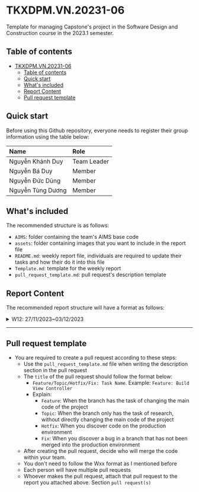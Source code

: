 # TKXDPM.VN.20231-06
Template for managing Capstone's project in the Software Design and Construction course in the 2023.1 semester.

## Table of contents

- [TKXDPM.VN.20231-06](#tkxdpmvn20231-06)
  - [Table of contents](#table-of-contents)
  - [Quick start](#quick-start)
  - [What's included](#whats-included)
  - [Report Content](#report-content)
  - [Pull request template](#pull-request-template)

## Quick start

Before using this Github repository, everyone needs to register their group information using the table below:

| Name                | Role        |
| :------------------ | :---------- |
| Nguyễn Khánh Duy    | Team Leader |
| Nguyễn Bá Duy       | Member      |
| Nguyễn Đức Dũng     | Member      |
| Nguyễn Tùng Dương   | Member      |

## What's included

The recommended structure is as follows:

- `AIMS`: folder containing the team's AIMS base code
- `assets`: folder containing images that you want to include in the report file
- `README.md`: weekly report file, individuals are required to update their tasks and how their do it into this file
- `Template.md`: template for the weekly report
- `pull_request_template.md`: pull request's description template

## Report Content

The recommended report structure will have a format as follows:

<details>
  <summary>W12: 27/11/2023~03/12/2023 </summary>
<br>
<details>
<summary>Nguyễn Khánh Duy</summary>
<br>

- Assigned tasks:
  - Comment level coupling cho HomeController với 3 controller còn lại

- Implementation details:
  - Pull Request(s): [Attach links to your pull requests here. You can attach multiple pull requests]()
  - Specific implementation details:
    - Describe specific in detail what you did last week
    - You can attach images if you want

</details>

<details>
<summary>Nguyễn Bá Duy</summary>
<br>

- Assigned tasks:
  - Comment level coupling cho PaymentController với 3 controller còn lại

- Implementation details:
  - Pull Request(s): [Attach links to your pull requests here. You can attach multiple pull requests]()
  - Specific implementation details:
    - Describe specific in detail what you did last week
    - You can attach images if you want

</details>

<details>
<summary>Nguyễn Đức Dũng</summary>
<br>

- Assigned tasks:
  - Comment level coupling cho PlaceOrderController với 3 controller còn lại

- Implementation details:
  - Pull Request(s): [Attach links to your pull requests here. You can attach multiple pull requests]()
  - Specific implementation details:
    - Describe specific in detail what you did last week
    - You can attach images if you want

</details>

<details>
<summary>Nguyễn Tùng Dương</summary>
<br>

- Assigned tasks:
  - Comment level coupling cho ViewCartController với 3 controller còn lại

- Implementation details:
  - Pull Request(s): [Attach links to your pull requests here. You can attach multiple pull requests]()
  - Specific implementation details:
    - Describe specific in detail what you did last week
    - You can attach images if you want

</details>

</details>

---

## Pull request template

- You are required to create a pull request according to these steps:
  - Use the `pull_request_template.md` file when writing the description section in the pull request
  - The `title` of the pull request should follow the format below:
    - `Feature/Topic/Hotfix/Fix: Task Name`. Example: `Feature: Build View Controller`
    - Explain:
      - `Feature`: When the branch has the task of changing the main code of the project
      - `Topic`: When the branch only has the task of research, without directly changing the main code of the project
      - `Hotfix`: When you discover code on the production environment
      - `Fix`: When you discover a bug in a branch that has not been merged into the production environment
  - After creating the pull request, decide who will merge the code within your team.
  - You don't need to follow the Wxx format as I mentioned before
  - Each person will have multiple pull requests
  - Whoever makes the pull request, attach that pull request to the report you attached above. Section `pull request(s)`

